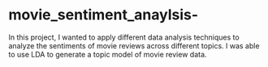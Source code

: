 # movie_sentiment_anaylsis-
In this project, I wanted to apply different data analysis techniques to analyze the sentiments of movie reviews across different topics.
I was able to use LDA to generate a topic model of movie review data.
